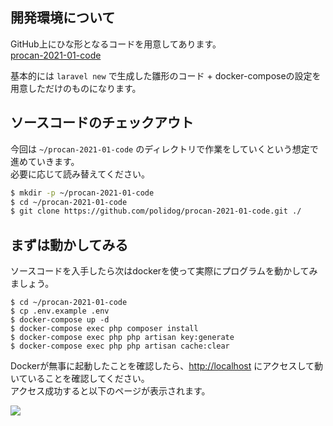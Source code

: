 ## 開発環境について


GitHub上にひな形となるコードを用意してあります。  
[procan-2021-01-code](https://github.com/polidog/procan-2021-01-code)

基本的には `laravel new` で生成した雛形のコード + docker-composeの設定を用意しただけのものになります。


## ソースコードのチェックアウト

今回は `~/procan-2021-01-code` のディレクトリで作業をしていくという想定で進めていきます。  
必要に応じて読み替えてください。


```bash
$ mkdir -p ~/procan-2021-01-code
$ cd ~/procan-2021-01-code
$ git clone https://github.com/polidog/procan-2021-01-code.git ./
```

## まずは動かしてみる

ソースコードを入手したら次はdockerを使って実際にプログラムを動かしてみましょう。

```
$ cd ~/procan-2021-01-code
$ cp .env.example .env
$ docker-compose up -d
$ docker-compose exec php composer install
$ docker-compose exec php php artisan key:generate
$ docker-compose exec php php artisan cache:clear
```

Dockerが無事に起動したことを確認したら、[http://localhost](http://localhost) にアクセスして動いていることを確認してください。  
アクセス成功すると以下のページが表示されます。

![](/images/image1.png)